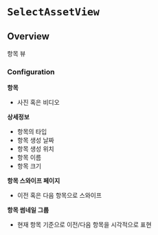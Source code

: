 # ``SelectAssetView``



## Overview

항목 뷰


### Configuration

**항목**
- 사진 혹은 비디오

**상세정보**
- 항목의 타입
- 항목 생성 날짜
- 항목 생성 위치
- 항목 이름
- 항목 크기

**항목 스와이프 페이지**
- 이전 혹은 다음 항목으로 스와이프

**항목 썸네일 그룹**
- 현재 항목 기준으로 이전/다음 항목을 시각적으로 표현




